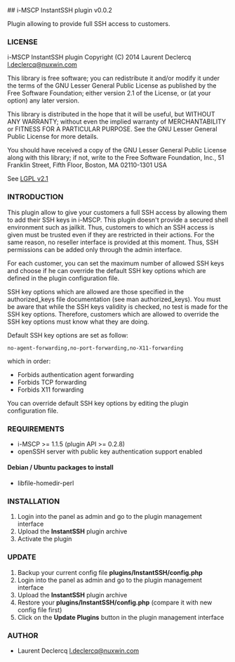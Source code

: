 ## i-MSCP InstantSSH  plugin v0.0.2

Plugin allowing to provide full SSH access to customers.

### LICENSE

 i-MSCP InstantSSH plugin
 Copyright (C) 2014 Laurent Declercq <l.declercq@nuxwin.com>

 This library is free software; you can redistribute it and/or
 modify it under the terms of the GNU Lesser General Public
 License as published by the Free Software Foundation; either
 version 2.1 of the License, or (at your option) any later version.

 This library is distributed in the hope that it will be useful,
 but WITHOUT ANY WARRANTY; without even the implied warranty of
 MERCHANTABILITY or FITNESS FOR A PARTICULAR PURPOSE.  See the GNU
 Lesser General Public License for more details.

 You should have received a copy of the GNU Lesser General Public
 License along with this library; if not, write to the Free Software
 Foundation, Inc., 51 Franklin Street, Fifth Floor, Boston, MA  02110-1301  USA

 See [LGPL v2.1](http://www.gnu.org/licenses/lgpl-2.1.txt "LGPL v2.1")

### INTRODUCTION

This plugin allow to give your customers a full SSH access by allowing them to add their SSH keys in i-MSCP. This plugin
doesn't provide a secured shell environment such as jailkit. Thus, customers to which an SSH access is given must be
trusted even if they are restricted in their actions. For the same reason, no reseller interface is provided at this
moment. Thus, SSH permissions can be added only through the admin interface.

For each customer, you can set the maximum number of allowed SSH keys and choose if he can override the default SSH key
options which are defined in the plugin configuration file.

SSH key options which are allowed are those specified in the authorized_keys file documentation (see man authorized_keys).
You must be aware that while the SSH keys validity is checked, no test is made for the SSH key options. Therefore,
customers which are allowed to override the SSH key options must know what they are doing.

Default SSH key options are set as follow:

	no-agent-forwarding,no-port-forwarding,no-X11-forwarding

which in order:

* Forbids authentication agent forwarding
* Forbids TCP forwarding
* Forbids X11 forwarding

You can override default SSH key options by editing the plugin configuration file.

### REQUIREMENTS

* i-MSCP >= 1.1.5 (plugin API >= 0.2.8)
* openSSH server with public key authentication support enabled

#### Debian / Ubuntu packages to install

* libfile-homedir-perl

### INSTALLATION

1. Login into the panel as admin and go to the plugin management interface
2. Upload the **InstantSSH** plugin archive
3. Activate the plugin

### UPDATE

1. Backup your current config file **plugins/InstantSSH/config.php**
2. Login into the panel as admin and go to the plugin management interface
3. Upload the **InstantSSH** plugin archive
4. Restore your **plugins/InstantSSH/config.php** (compare it with new config file first)
5. Click on the **Update Plugins** button in the plugin management interface

### AUTHOR

 * Laurent Declercq <l.declercq@nuxwin.com>
